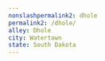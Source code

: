 ```yaml
---
﻿nonslashpermalink2: dhole
permalink2: /dhole/
alley: Dhole
city: Watertown
state: South Dakota
---
```

